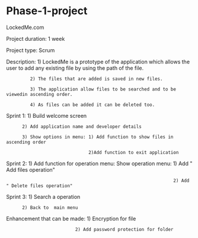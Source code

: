 # Phase-1-project
LockedMe.com

Project duration: 1 week

Project type: Scrum

Description:
             1) LockedMe  is a prototype of the application which allows the user to add any existing file by using the path of the file.
             
             2) The files that are added is saved in new files.
             
             3) The application allow files to be searched and to be viewedin ascending order.
             
             4) As files can be added it can be deleted too.
             
Sprint 1: 
          1) Build welcome screen
          
          2) Add application name and developer details
          
          3) Show options in menu: 1) Add function to show files in ascending order
                                  
                                   2)Add function to exit application
                                   
Sprint 2: 
          1) Add function for operation menu: Show operation menu: 1) Add " Add files operation"
                                                                   
                                                                   2) Add " Delete files operation"
                                                                   
Sprint 3: 
          1) Search a operation
          
          2) Back to  main menu
          
Enhancement that can be made: 
                              1) Encryption for file
                              
                              2) Add password protection for folder
                             
